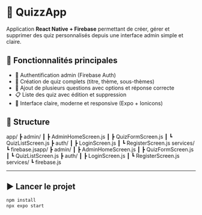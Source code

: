 # 🧠 QuizzApp
Application **React Native + Firebase** permettant de créer, gérer et supprimer des quiz personnalisés depuis une interface admin simple et claire.

## 🚀 Fonctionnalités principales
- 🔐 Authentification admin (Firebase Auth)
- 🧩 Création de quiz complets (titre, thème, sous-thèmes)
- 📝 Ajout de plusieurs questions avec options et réponse correcte
- 📋 Liste des quiz avec édition et suppression
- 🎨 Interface claire, moderne et responsive (Expo + Ionicons)

## 📁 Structure
app/
┣ admin/
┃ ┣ AdminHomeScreen.js
┃ ┣ QuizFormScreen.js
┃ ┗ QuizListScreen.js
┣ auth/
┃ ┣ LoginScreen.js
┃ ┗ RegisterScreen.js
services/
┗ firebase.jsapp/
┣ admin/
┃ ┣ AdminHomeScreen.js
┃ ┣ QuizFormScreen.js
┃ ┗ QuizListScreen.js
┣ auth/
┃ ┣ LoginScreen.js
┃ ┗ RegisterScreen.js
services/
┗ firebase.js


---

## ▶️ Lancer le projet
```bash
npm install
npx expo start
